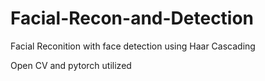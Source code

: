 # Facial-Recon-and-Detection
Facial Reconition with face detection using Haar Cascading


Open CV and pytorch utilized
